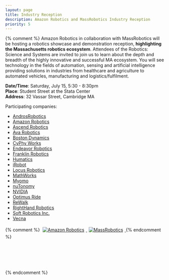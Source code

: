 ```yaml
---
layout: page
title: Industry Reception
description: Amazon Robotics and MassRobotics Industry Reception
priority: 5
---
```


{% comment %}
Amazon Robotics in collaboration with MassRobotics will be hosting a robotics
showcase and demonstration reception, **highlighting the Massachusetts robotics
ecosystem**. Attendees of the Robotics: Science and Systems are invited to join
us to learn about the depth and breadth of the highly innovative and successful
MA ecosystem. You will see technology in the fields of automation, sensing and
artificial intelligence providing solutions in industries from healthcare and
agriculture to automated vehicles, manufacturing and logistics/fulfilment.

**Date/Time**: Saturday, July 15, 5:30 - 8:30pm<br/>
**Place**: Student Street at the Stata Center<br/>
**Address**: 32 Vassar Street, Cambridge MA

Participating companies:
- [AndrosRobotics](https://www.androsrobotics.com/)
- [Amazon Robotics](https://www.amazonrobotics.com/)
- [Ascend Robotics](http://ascendrobotics.com/)
- [Ava Robotics](https://www.avarobotics.com/)
- [Boston Dynamics](https://www.bostondynamics.com/)
- [CyPhy Works](https://www.cyphyworks.com/)
- [Endeavor Robotics](http://endeavorrobotics.com/)
- [Franklin Robotics](http://www.franklinrobotics.com/)
- [Humatics](http://site.humatics.com/)
- [iRobot](http://www.irobot.com/)
- [Locus Robotics](http://www.locusrobotics.com/)
- [MathWorks](https://www.mathworks.com/)
- [Myomo](http://myomo.com/)
- [nuTonomy](http://nutonomy.com/)
- [NVIDIA](http://www.nvidia.com/)
- [Optimus Ride](http://optimusride.com/)
- [ReWalk](http://rewalk.com/)
- [RightHand Robotics](https://www.righthandrobotics.com/)
- [Soft Robotics Inc.](https://www.softroboticsinc.com/)
- [Vecna](https://www.vecna.com/)

{% comment %}
<a href="https://www.amazonrobotics.com/">
<img src="{{ site.baseurl }}/images/sponsors/amazonrobotics.png"
     alt="Amazon Robotics" style="max-width: 50%; max-height: 4em; margin: 5px;"/>
</a>
<a href="https://www.massrobotics.org/">
<img src="{{ site.baseurl }}/images/sponsors/massrobotics.png"
     alt="MassRobotics" style="max-width: 50%; max-height: 4em; margin: 5px;"/>
</a>
{% endcomment %}

<br/><br/><br/><br/>

{% endcomment %}